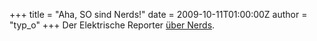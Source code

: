 +++
title = "Aha, SO sind Nerds!"
date = 2009-10-11T01:00:00Z
author = "typ_o"
+++
Der Elektrische Reporter [über
Nerds](http://www.elektrischer-reporter.de/elr/video/115/).
